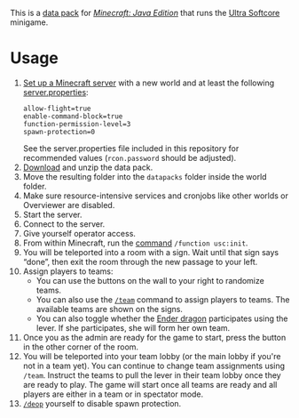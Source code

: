 This is a [data pack](https://minecraft.gamepedia.com/Data_Pack) for [*Minecraft: Java Edition*](https://minecraft.gamepedia.com/Java_Edition) that runs the [Ultra Softcore](https://wurstmineberg.de/wiki/usc) minigame.

# Usage

1. [Set up a Minecraft server](https://minecraft.gamepedia.com/Tutorials/Setting_up_a_server) with a new world and at least the following [server.properties](https://minecraft.gamepedia.com/Server.properties):
    ```
    allow-flight=true
    enable-command-block=true
    function-permission-level=3
    spawn-protection=0
    ```
    See the server.properties file included in this repository for recommended values (`rcon.password` should be adjusted).
2. [Download](https://github.com/wurstmineberg/usc/archive/master.zip) and unzip the data pack.
3. Move the resulting folder into the `datapacks` folder inside the world folder.
4. Make sure resource-intensive services and cronjobs like other worlds or Overviewer are disabled.
5. Start the server.
6. Connect to the server.
7. Give yourself operator access.
8. From within Minecraft, run the [command](https://minecraft.gamepedia.com/Commands) `/function usc:init`.
9. You will be teleported into a room with a sign. Wait until that sign says “done”, then exit the room through the new passage to your left.
10. Assign players to teams:
    * You can use the buttons on the wall to your right to randomize teams.
    * You can also use the [`/team`](https://minecraft.gamepedia.com/Commands/team) command to assign players to teams. The available teams are shown on the signs.
    * You can also toggle whether the [Ender dragon](https://minecraft.gamepedia.com/Ender_Dragon) participates using the lever. If she participates, she will form her own team.
11. Once you as the admin are ready for the game to start, press the button in the other corner of the room.
12. You will be teleported into your team lobby (or the main lobby if you're not in a team yet). You can continue to change team assignments using `/team`. Instruct the teams to pull the lever in their team lobby once they are ready to play. The game will start once all teams are ready and all players are either in a team or in spectator mode.
13. [`/deop`](https://minecraft.gamepedia.com/Commands/deop) yourself to disable spawn protection.
